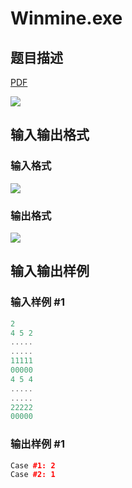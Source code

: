 # Winmine.exe

## 题目描述

[problemUrl]: https://uva.onlinejudge.org/index.php?option=com_onlinejudge&Itemid=8&category=278&page=show_problem&problem=3750

[PDF](https://uva.onlinejudge.org/external/123/p12328.pdf)

![](https://cdn.luogu.com.cn/upload/vjudge_pic/UVA12328/296e7c6e49a8969699d7831b25f9fc6abc275194.png)

## 输入输出格式

### 输入格式

![](https://cdn.luogu.com.cn/upload/vjudge_pic/UVA12328/ac3534b538bf4153a19432fa8ae7980cf4a0409f.png)

### 输出格式

![](https://cdn.luogu.com.cn/upload/vjudge_pic/UVA12328/84755023e369efd35b56b6db5e129a06c00e9f15.png)

## 输入输出样例

### 输入样例 #1

```cpp
2
4 5 2
.....
.....
11111
00000
4 5 4
.....
.....
22222
00000
```


### 输出样例 #1

```cpp
Case #1: 2
Case #2: 1
```


